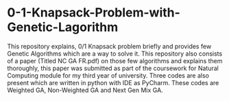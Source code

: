 # 0-1-Knapsack-Problem-with-Genetic-Lagorithm
This repository explains, 0/1 Knapsack problem briefly and provides few Genetic Algorithms which are a way to solve it. This repository also consists of a paper (Titled NC GA FR.pdf) on those few algorithms and explains them thoroughly, this paper was submitted as part of the coursework for Natural Computing module for my third year of university.
Three codes are also present which are written in python with IDE as PyCharm.
These codes are Weighted GA, Non-Weighted GA and Next Gen Mix GA.
